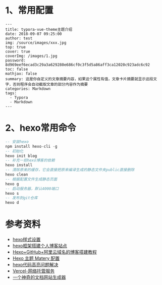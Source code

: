 

# 1、常用配置

```
---
title: typora-vue-theme主题介绍
date: 2018-09-07 09:25:00
author: test
img: /source/images/xxx.jpg
top: true
cover: true
coverImg: /images/1.jpg
password: 8d969eef6ecad3c29a3a629280e686cf0c3f5d5a86aff3ca12020c923adc6c92
toc: false
mathjax: false
summary: 这是你自定义的文章摘要内容，如果这个属性有值，文章卡片摘要就显示这段文字，否则程序会自动截取文章的部分内容作为摘要
categories: Markdown
tags:
  - Typora
  - Markdown
---
```

# 2、hexo常用命令

```sql
-- 安装hexo
npm install hexo-cli -g
-- 初始化
hexo init blog
-- 补充一些hexo博客的依赖
hexo install
-- 清除原来的缓存，它会直接把原来编译生成的静态文件夹public直接删除
hexo clean
-- 根据配置文件生成静态页面
hexo g
-- 启动服务器，默认4000端口
hexo s
-- 发布到git仓库
hexo d
```

# 参考资料

- [hexo样式设置](https://juejin.im/post/6887745706090561544)
- [hexo框架搭建个人博客站点](https://mp.weixin.qq.com/s/YTYJih0k6FoXeeXqx-Ry1Q)
- [Hexo+GitHub+阿里云域名的博客搭建教程](https://segmentfault.com/a/1190000021979631)
- [Hexo 主题 Matery 配置](https://juejin.im/post/6844904147922190344)
- [hexo代码高亮问题解决](https://xustudy.com/2021/03/15/hexo-dai-ma-gao-liang-wen-ti-jie-jue/)
- [Vercel-网络托管服务](https://vercel.com/)
- [一个神奇的文档网站生成器](https://docsify.js.org/#/)

